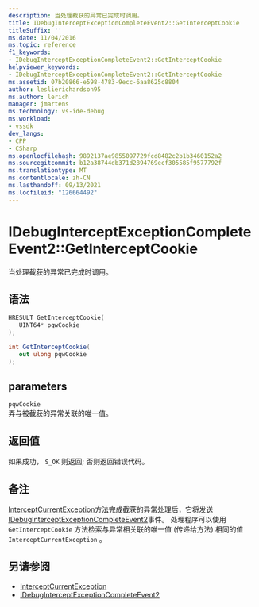 ```yaml
---
description: 当处理截获的异常已完成时调用。
title: IDebugInterceptExceptionCompleteEvent2::GetInterceptCookie
titleSuffix: ''
ms.date: 11/04/2016
ms.topic: reference
f1_keywords:
- IDebugInterceptExceptionCompleteEvent2::GetInterceptCookie
helpviewer_keywords:
- IDebugInterceptExceptionCompleteEvent2::GetInterceptCookie
ms.assetid: 07b20866-e598-4783-9ecc-6aa8625c8804
author: leslierichardson95
ms.author: lerich
manager: jmartens
ms.technology: vs-ide-debug
ms.workload:
- vssdk
dev_langs:
- CPP
- CSharp
ms.openlocfilehash: 9892137ae9855097729fcd8482c2b1b3460152a2
ms.sourcegitcommit: b12a38744db371d2894769ecf305585f9577792f
ms.translationtype: MT
ms.contentlocale: zh-CN
ms.lasthandoff: 09/13/2021
ms.locfileid: "126664492"
---
```

# <a name="idebuginterceptexceptioncompleteevent2getinterceptcookie"></a>IDebugInterceptExceptionCompleteEvent2::GetInterceptCookie
当处理截获的异常已完成时调用。

## <a name="syntax"></a>语法

```cpp
HRESULT GetInterceptCookie(
   UINT64* pqwCookie
);
```

```csharp
int GetInterceptCookie(
   out ulong pqwCookie
);
```

## <a name="parameters"></a>parameters
`pqwCookie`\
弄与被截获的异常关联的唯一值。

## <a name="return-value"></a>返回值
 如果成功， `S_OK` 则返回; 否则返回错误代码。

## <a name="remarks"></a>备注
 [InterceptCurrentException](../../../extensibility/debugger/reference/idebugstackframe3-interceptcurrentexception.md)方法完成截获的异常处理后，它将发送[IDebugInterceptExceptionCompleteEvent2](../../../extensibility/debugger/reference/idebuginterceptexceptioncompleteevent2.md)事件。 处理程序可以使用 `GetInterceptCookie` 方法检索与异常相关联的唯一值 (传递给方法) 相同的值 `InterceptCurrentException` 。

## <a name="see-also"></a>另请参阅
- [InterceptCurrentException](../../../extensibility/debugger/reference/idebugstackframe3-interceptcurrentexception.md)
- [IDebugInterceptExceptionCompleteEvent2](../../../extensibility/debugger/reference/idebuginterceptexceptioncompleteevent2.md)
